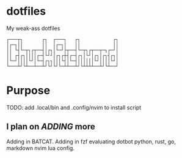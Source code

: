 # dotfiles
My weak-ass dotfiles
```
┌───┬┐       ┌┐  ┌───┐   ┌┐            ┌┐
│┌─┐││       ││  │┌─┐│   ││            ││
││ └┤└─┬┐┌┬──┤│┌┐│└─┘├┬──┤└─┬┐┌┬──┬─┐┌─┘│
││ ┌┤┌┐││││┌─┤└┘┘│┌┐┌┼┤┌─┤┌┐│└┘│┌┐│┌┐┤┌┐│
│└─┘││││└┘│└─┤┌┐┐│││└┤│└─┤││││││└┘││││└┘│
└───┴┘└┴──┴──┴┘└┘└┘└─┴┴──┴┘└┴┴┴┴──┴┘└┴──┘
```
# Purpose

TODO: add .local/bin and .config/nvim to install script

## I plan on ***ADDING*** more
Adding in BATCAT.
Adding in fzf
evaluating dotbot
python, rust, go, markdown
nvim lua config.
 
